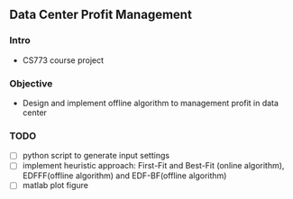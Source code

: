 ## Data Center Profit Management

### Intro
- CS773 course project

### Objective
- Design and implement offline algorithm to management profit in data center

### TODO
- [ ] python script to generate input settings
- [ ] implement heuristic approach: First-Fit and Best-Fit (online algorithm), EDFFF(offline algorithm) and EDF-BF(offline algorithm)
- [ ] matlab plot figure
